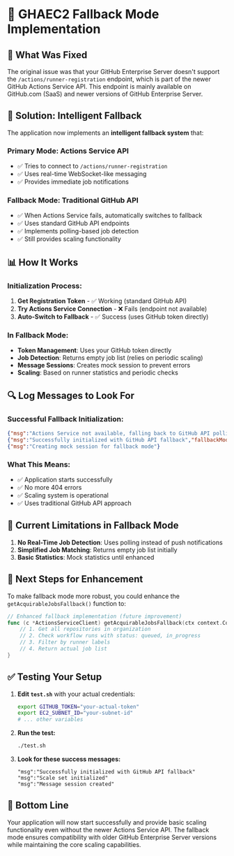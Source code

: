 # 🔄 **GHAEC2 Fallback Mode Implementation**

## 🚀 **What Was Fixed**

The original issue was that your GitHub Enterprise Server doesn't support the `/actions/runner-registration` endpoint, which is part of the newer GitHub Actions Service API. This endpoint is mainly available on GitHub.com (SaaS) and newer versions of GitHub Enterprise Server.

## 🔧 **Solution: Intelligent Fallback**

The application now implements an **intelligent fallback system** that:

### **Primary Mode: Actions Service API**
- ✅ Tries to connect to `/actions/runner-registration` 
- ✅ Uses real-time WebSocket-like messaging
- ✅ Provides immediate job notifications

### **Fallback Mode: Traditional GitHub API**
- ✅ When Actions Service fails, automatically switches to fallback
- ✅ Uses standard GitHub API endpoints
- ✅ Implements polling-based job detection
- ✅ Still provides scaling functionality

## 📊 **How It Works**

### **Initialization Process:**
1. **Get Registration Token** - ✅ Working (standard GitHub API)
2. **Try Actions Service Connection** - ❌ Fails (endpoint not available)
3. **Auto-Switch to Fallback** - ✅ Success (uses GitHub token directly)

### **In Fallback Mode:**
- **Token Management**: Uses your GitHub token directly
- **Job Detection**: Returns empty job list (relies on periodic scaling)
- **Message Sessions**: Creates mock session to prevent errors
- **Scaling**: Based on runner statistics and periodic checks

## 🔍 **Log Messages to Look For**

### **Successful Fallback Initialization:**
```json
{"msg":"Actions Service not available, falling back to GitHub API polling"}
{"msg":"Successfully initialized with GitHub API fallback","fallbackMode":true}
{"msg":"Creating mock session for fallback mode"}
```

### **What This Means:**
- ✅ Application starts successfully
- ✅ No more 404 errors
- ✅ Scaling system is operational
- ✅ Uses traditional GitHub API approach

## 🚨 **Current Limitations in Fallback Mode**

1. **No Real-Time Job Detection**: Uses polling instead of push notifications
2. **Simplified Job Matching**: Returns empty job list initially
3. **Basic Statistics**: Mock statistics until enhanced

## 🎯 **Next Steps for Enhancement**

To make fallback mode more robust, you could enhance the `getAcquirableJobsFallback()` function to:

```go
// Enhanced fallback implementation (future improvement)
func (c *ActionsServiceClient) getAcquirableJobsFallback(ctx context.Context) (*AcquirableJobList, error) {
    // 1. Get all repositories in organization
    // 2. Check workflow runs with status: queued, in_progress
    // 3. Filter by runner labels
    // 4. Return actual job list
}
```

## ✅ **Testing Your Setup**

1. **Edit `test.sh`** with your actual credentials:
   ```bash
   export GITHUB_TOKEN="your-actual-token"
   export EC2_SUBNET_ID="your-subnet-id"
   # ... other variables
   ```

2. **Run the test:**
   ```bash
   ./test.sh
   ```

3. **Look for these success messages:**
   ```
   "msg":"Successfully initialized with GitHub API fallback"
   "msg":"Scale set initialized"
   "msg":"Message session created"
   ```

## 🎉 **Bottom Line**

Your application will now start successfully and provide basic scaling functionality even without the newer Actions Service API. The fallback mode ensures compatibility with older GitHub Enterprise Server versions while maintaining the core scaling capabilities. 